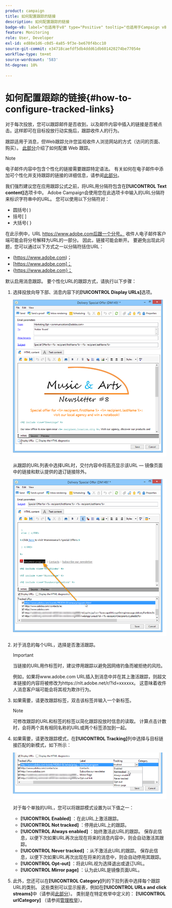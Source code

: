 ```yaml
---
product: campaign
title: 如何配置跟踪的链接
description: 如何配置跟踪的链接
badge-v8: label="也适用于v8" type="Positive" tooltip="也适用于Campaign v8"
feature: Monitoring
role: User, Developer
exl-id: ed88e1d6-c0d5-4a85-9f3e-be670f4bcc10
source-git-commit: e34718caefdf5db4ddd61db601420274be77054e
workflow-type: tm+mt
source-wordcount: '583'
ht-degree: 10%

---
```


# 如何配置跟踪的链接{#how-to-configure-tracked-links}



对于每次投放，您可以跟踪邮件是否收到，以及邮件内容中插入的链接是否被点击。这样即可在目标投放行动实施后，跟踪收件人的行为。

跟踪适用于消息，但Web跟踪允许您监视收件人浏览网站的方式（访问的页面、购买）。 [此部分](../../configuration/using/about-web-tracking.md)介绍了如何配置 Web 跟踪。

>[!NOTE]
>
>电子邮件内容中包含个性化的链接需要跟踪特定语法。 有关如何在电子邮件中添加可个性化并支持跟踪的链接的详细信息，请参阅[此部分](tracking-personalized-links.md)。

我们强烈建议您在应用跟踪公式之前，将URL用分隔符包含在&#x200B;**[!UICONTROL Text content]**&#x200B;选项卡中。 Adobe Campaign会使用您在此选项卡中输入的URL分隔符来标识字符串中的URL。 您可以使用以下分隔符对：
* 圆括号( )
* 括号[ ]
* 大括号{ }

在此示例中，URL https://www.adobe.com后跟一个分号。 收件人电子邮件客户端可能会将分号解释为URL的一部分。 因此，链接可能会断开。 要避免出现此问题，您可以通过以下方式之一以分隔符括住URL：
* (https://www.adobe.com)；
* [https://www.adobe.com]；
* {https://www.adobe.com}；

默认启用消息跟踪。 要个性化URL的跟踪方式，请执行以下步骤：

1. 选择投放向导下部、消息内容下的&#x200B;**[!UICONTROL Display URLs]**&#x200B;选项。

   ![](assets/s_ncs_user_email_del_display_urls.png)

   从跟踪的URL列表中选择URL时，交付内容中将高亮显示该URL — 镜像页面中的链接和默认提供的退订链接除外。

   ![](assets/s_ncs_user_email_del_show_urls.png)

1. 对于消息的每个URL，选择是否激活跟踪。

   >[!IMPORTANT]
   >
   >当链接的URL用作标签时，建议停用跟踪以避免因网络钓鱼而被拒绝的风险。
   >
   >例如，如果将www.adobe.com URL插入到消息中并在其上激活跟踪，则超文本链接的内容将被修改为https://nlt.adobe.net/r/?id=xxxxxx。 这意味着收件人消息客户端可能会将其视为欺诈行为。

1. 如果需要，请更改跟踪标签，双击该标签并输入一个新标签。

   >[!NOTE]
   >
   >可修改跟踪的URL和标签的标签以简化跟踪投放时信息的读取。 计算点击计数时，会将两个具有相同名称的URL或两个标签添加到一起。

1. 如果需要，请更改跟踪模式，在&#x200B;**[!UICONTROL Tracking]**&#x200B;列中选择与目标链接匹配的新模式，如下所示：

   ![](assets/s_ncs_user_select_tracking_mode.png)

   对于每个单独的URL，您可以将跟踪模式设置为以下值之一：

   * **[!UICONTROL Enabled]** ：在此URL上激活跟踪。
   * **[!UICONTROL Not tracked]** ：停用此URL上的跟踪。
   * **[!UICONTROL Always enabled]** ：始终激活此URL的跟踪。 保存此信息，以便下次如果URL再次出现在将来的消息内容中，则会自动激活其跟踪。
   * **[!UICONTROL Never tracked]** ：从不激活此URL的跟踪。 保存此信息，以便下次如果URL再次出现在将来的消息中，则会自动停用其跟踪。
   * **[!UICONTROL Opt-out]** ：将此URL视为选择退出或退订URL。
   * **[!UICONTROL Mirror page]** ：认为此URL是镜像页面URL。

1. 此外，您还可以在&#x200B;**[!UICONTROL Category]**&#x200B;列的下拉列表中选择每个跟踪URL的类别。 这些类别可以显示报表，例如在&#x200B;**[!UICONTROL URLs and click streams]**&#x200B;中（请参阅[此部分](../../reporting/using/reports-on-deliveries.md#urls-and-click-streams)）。 类别是在特定枚举中定义的： **[!UICONTROL urlCategory]** （请参阅[管理枚举](../../platform/using/managing-enumerations.md)）。
